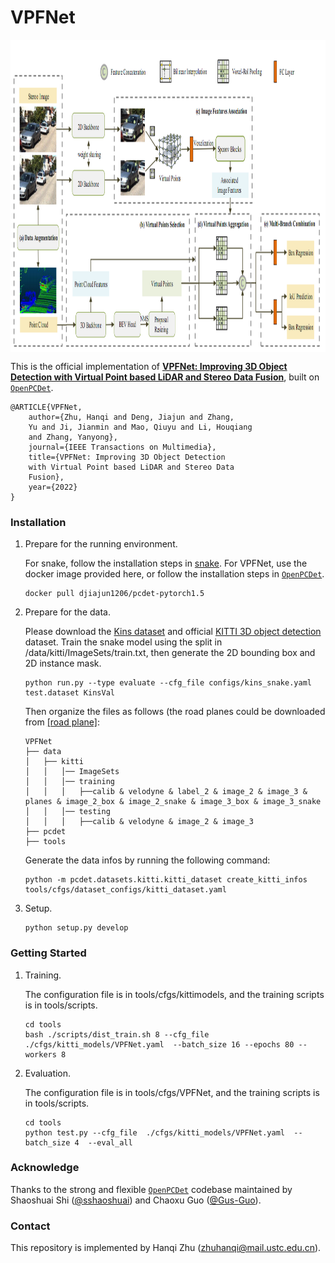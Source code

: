 # VPFNet
<p align="center"> <img src='docs/VPFNet.png' align="center" height="500px"> </p>

 
This is the official implementation of [**VPFNet: Improving 3D Object Detection with Virtual Point based LiDAR and Stereo Data Fusion**](https://arxiv.org/abs/2111.14382), built on [`OpenPCDet`](https://github.com/open-mmlab/OpenPCDet).


    @ARTICLE{VPFNet,
        author={Zhu, Hanqi and Deng, Jiajun and Zhang,
        Yu and Ji, Jianmin and Mao, Qiuyu and Li, Houqiang
        and Zhang, Yanyong},
        journal={IEEE Transactions on Multimedia},
        title={VPFNet: Improving 3D Object Detection
        with Virtual Point based LiDAR and Stereo Data
        Fusion},
        year={2022}
    }

### Installation
1.  Prepare for the running environment. 

    For snake, follow the installation steps in [snake](https://github.com/zju3dv/snake).
    For VPFNet, use the docker image provided here, or follow the installation steps in [`OpenPCDet`](https://github.com/open-mmlab/OpenPCDet). 

    ```
    docker pull djiajun1206/pcdet-pytorch1.5
    ```

2. Prepare for the data.

    Please download the [Kins dataset](https://github.com/qqlu/Amodal-Instance-Segmentation-through-KINS-Dataset) and official [KITTI 3D object detection](http://www.cvlibs.net/datasets/kitti/eval_object.php?obj_benchmark=3d) dataset. Train the snake model using the split in /data/kitti/ImageSets/train.txt,
    then generate the 2D bounding box and 2D instance mask. 
    
    ```
    python run.py --type evaluate --cfg_file configs/kins_snake.yaml test.dataset KinsVal     
    ```
    
    Then organize the files as follows (the road planes could be downloaded from [[road plane]](https://drive.google.com/file/d/1d5mq0RXRnvHPVeKx6Q612z0YRO1t2wAp/view?usp=sharing):


    ```
    VPFNet
    ├── data
    │   ├── kitti
    │   │   │── ImageSets
    │   │   │── training
    │   │   │   ├──calib & velodyne & label_2 & image_2 & image_3 &  planes & image_2_box & image_2_snake & image_3_box & image_3_snake  
    │   │   │── testing
    │   │   │   ├──calib & velodyne & image_2 & image_3
    ├── pcdet
    ├── tools
    ```
    Generate the data infos by running the following command:
    ```
    python -m pcdet.datasets.kitti.kitti_dataset create_kitti_infos tools/cfgs/dataset_configs/kitti_dataset.yaml
    ```

3. Setup.

    ```
    python setup.py develop
    ```

### Getting Started
1. Training.
    
    The configuration file is in tools/cfgs/kittimodels, and the training scripts is in tools/scripts.

    ```
    cd tools
    bash ./scripts/dist_train.sh 8 --cfg_file  ./cfgs/kitti_models/VPFNet.yaml  --batch_size 16 --epochs 80 --workers 8
    ```

2. Evaluation.

    The configuration file is in tools/cfgs/VPFNet, and the training scripts is in tools/scripts.

    ```
    cd tools
    python test.py --cfg_file  ./cfgs/kitti_models/VPFNet.yaml  --batch_size 4  --eval_all
    ```



### Acknowledge
Thanks to the strong and flexible [`OpenPCDet`](https://github.com/open-mmlab/OpenPCDet) codebase maintained by Shaoshuai Shi ([@sshaoshuai](http://github.com/sshaoshuai)) and Chaoxu Guo ([@Gus-Guo](https://github.com/Gus-Guo)).

### Contact
This repository is implemented by Hanqi Zhu (zhuhanqi@mail.ustc.edu.cn).
